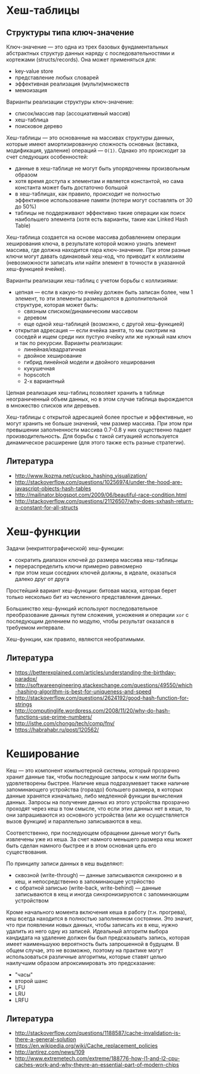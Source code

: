 # Хеш-таблицы

## Cтруктуры типа ключ-значение

Ключ-значение — это одна из трех базовых фундаментальных абстрактных структур данных наряду с последовательностями и кортежами (structs/records). Она может применяться для:

- key-value store
- представление любых словарей
- эффективная реализация (мульти)множеств
- мемоизация

Варианты реализации структуры ключ-значение:

- список/массив пар (ассоциативный массив)
- хеш-таблица
- поисковое дерево

Хеш-таблицы — это основанные на массивах структуры данных, которые имеют амортизированную сложность основных (вставка, модификация, удаление) операций — `O(1)`. Однако это происходит за счет следующих особенностей:

- данные в хеш-таблице не могут быть упорядоченны произвольным образом
- хотя время доступа к элементам и является константой, но сама константа может быть достаточно большой
- в хеш-таблицах, как правило, происходит не полностью эффективное использование памяти (потери могут составлять от 30 до 50%)
- таблицы не поддерживают эффективно такие операции как поиск наибольшего элемента (хотя есть варианты, такие как Linked Hash Table)

Хеш-таблица создается на основе массива добавлением операции хеширования ключа, в результате которой можно узнать элемент массива, где должна находится пара ключ-значение. При этом разные ключи могут давать одинаковый хеш-код, что приводит к коллизиям (невозможности записать или найти элемент в точности в указанной хеш-функцией ячейке). 

Варианты реализации хеш-таблиц с учетом борьбы с коллизиями:

- цепная — если в какую-то ячейку должен быть записан более, чем 1 элемент, то эти элементы размещаются в дополнительной структуре, которая может быть:
  - связным списком/динамическим массивом
  - деревом
  - еще одной хеш-таблицей (возможно, с другой хеш-функцией)
- открытая адресация — если ячейка занята, то мы смотрим на соседей и ищем среди них пустую ячейку или же нужный нам ключ и так по рекурсии. Варианты реализации:
  - линейная/квадратичная
  - двойное хеширование
  - гибрид линейной модели и двойного хеширования
  - кукушечная
  - hopscotch
  - 2-х вариантный

Цепная реализация хеш-таблиц позволяет хранить в таблице неограниченный объем данных, но в этом случае таблица вырождается в множество списков или деревьев.

Хеш-таблицы с открытой адресацией более простые и эффективные, но могут хранить не больше значений, чем размер массива. При этом при превышении заполненности массива 0.7-0.8 у них существенно падает производительность. Для борьбы с такой ситуацией используется динамическое расширение (для этого также есть разные стратегии).

## Литература

- http://www.lkozma.net/cuckoo_hashing_visualization/
- http://stackoverflow.com/questions/10256974/under-the-hood-are-javascript-objects-hash-tables
- http://mailinator.blogspot.com/2009/06/beautiful-race-condition.html
- http://stackoverflow.com/questions/21126507/why-does-sxhash-return-a-constant-for-all-structs


# Хеш-функции

Задачи (некриптографической) хеш-функции:

- сократить диапазон ключей до размера массива хеш-таблицы
- перераспределить ключи примерно равномерно
- при этом хеши соседних ключей должны, в идеале, оказаться далеко друг от друга

Простейший вариант хеш-функции: битовая маска, которая берет только несколько бит из численного представления данных.

Большинство хеш-функций используют последовательное преобразование данных путем сложения, усножения и операции `xor` с последующим делением по модулю, чтобы результат оказался в требуемом интервале.

Хеш-функции, как правило, являются необратимыми.


## Литература

- https://betterexplained.com/articles/understanding-the-birthday-paradox/
- http://softwareengineering.stackexchange.com/questions/49550/which-hashing-algorithm-is-best-for-uniqueness-and-speed
- http://stackoverflow.com/questions/2624192/good-hash-function-for-strings
- http://computinglife.wordpress.com/2008/11/20/why-do-hash-functions-use-prime-numbers/
- http://isthe.com/chongo/tech/comp/fnv/
- https://habrahabr.ru/post/120562/


# Кеширование

Кеш — это компонент компьютерной системы, который прозрачно хранит данные так, чтобы последующие запросы к ним могли быть удовлетворены быстрее. Наличие кеша подразумевает также наличие запоминающего устройства (гораздо) большего размера, в которых данные хранятся изначально, либо медленной функции вычисления данных. Запросы на получение данных из этого устройства прозрачно
проходят через кеш в том смысле, что если этих данных нет в кеше, то они запрашиваются из основного устройства (или же осуществляется вызов функции) и параллельно записываются в кеш.

Соответственно, при последующем обращении данные могут быть извлечены уже из кеша. За счет намного меньшего размера кеш может быть сделан намного быстрее и в этом основная цель его существования.

По принципу записи данных в кеш выделяют:

- сквозной (write-through) — данные записываются синхронно и в кеш, и непосредственно в запоминающее устрйоство
- с обратной записью (write-back, write-behind) — данные записываются в кещ и иногда синхронизируются с запоминающим устройством

Кроме начального момента включения кеша в работу (т.н. прогрева), кеш всегда находится в полностью заполненном состоянии. Это значит, что при появлении новых данных, чтобы записать их в кеш, нужно удалить из него одну из записей. Идеальный алгоритм выбора кандидата на удаление должен бы был предсказывать запись, которая имеет наименьшукю вероятность быть запрошенной в будущем. В общем случае, это не возможно, поэтому на практике могут использоваться различные алгоритмы, которые ставят целью наилучшим образом апроксимировать это предсказание:

- "часы"
- второй шанс
- LFU
- LRU
- LRFU



## Литература

- http://stackoverflow.com/questions/1188587/cache-invalidation-is-there-a-general-solution
- https://en.wikipedia.org/wiki/Cache_replacement_policies
- http://antirez.com/news/109
- http://www.extremetech.com/extreme/188776-how-l1-and-l2-cpu-caches-work-and-why-theyre-an-essential-part-of-modern-chips
